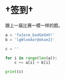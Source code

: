 # †签到†

跟上一届比赛一模一样的题。

```python
a = 'fa{ecm_badGeGmV!'
b = 'lgWloeAor@ekae2}'

c = ''

for i in range(len(a)):
    c += a[i] + b[i]

print(c)
```
